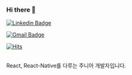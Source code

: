 ### Hi there 👋

<!--
**PakChanYoung/PakChanYoung** is a ✨ _special_ ✨ repository because its `README.md` (this file) appears on your GitHub profile.

Here are some ideas to get you started:

- 🔭 I’m currently working on ...
- 🌱 I’m currently learning ...
- 👯 I’m looking to collaborate on ...
- 🤔 I’m looking for help with ...
- 💬 Ask me about ...
- 📫 How to reach me: ...
- 😄 Pronouns: ...
- ⚡ Fun fact: ...
-->

<!--  [![Tech Blog Badge](http://img.shields.io/badge/-Tech%20blog-black?style=flat-square&logo=github&link=https://zzsza.github.io/)](https://zzsza.github.io/) ->

<!--  [![Facebook Badge](https://img.shields.io/badge/facebook-1877f2?style=flat-square&logo=facebook&logoColor=white&link=https://www.facebook.com/1995c.y)](https://www.facebook.com/1995c.y/) -->
	
  [![Linkedin Badge](https://img.shields.io/badge/-LinkedIn-blue?style=flat-square&logo=Linkedin&logoColor=white&link=https://www.linkedin.com/in/chanyoung-pak-69b4751b1/)](https://www.linkedin.com/in/chanyoung-pak-69b4751b1/)
	
  [![Gmail Badge](https://img.shields.io/badge/Gmail-d14836?style=flat-square&logo=Gmail&logoColor=white&link=mailto:cksdud3037@gmail.com)](mailto:cksdud3037@gmail.com)


[![Hits](https://hits.seeyoufarm.com/api/count/incr/badge.svg?url=https%3A%2F%2Fgithub.com%2Fcksdud3037%2Fhit-counter&count_bg=%233EC6E1&title_bg=%23555555&icon=&icon_color=%23E7E7E7&title=hits&edge_flat=false)](https://hits.seeyoufarm.com)

<br/>
React, React-Native를 다루는 주니어 개발자입니다.
 
<br/>

<!-- [![Anurag's github stats](https://github-readme-stats.vercel.app/api?username=PakChanYoung)](https://github.com/anuraghazra/github-readme-stats) -->
